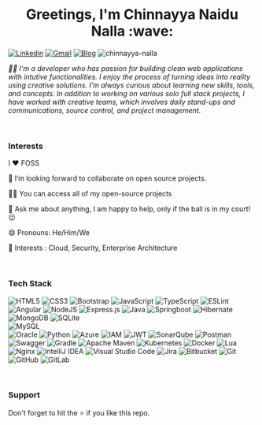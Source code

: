 <h1 align="center">
    <b> Greetings, I'm Chinnayya Naidu Nalla</b> :wave:
</h1>

[![Linkedin](https://img.shields.io/badge/-chinnayyanaidu-blue?style=flat&logo=Linkedin&logoColor=white)](https://www.linkedin.com/in/chinnayyanaidu/)
[![Gmail](https://img.shields.io/badge/-chinnayya.nalla.careers@gmail.com-c14438?style=flat&logo=Gmail&logoColor=white)](mailto:chinnayya.nalla.careers@gmail.com)
[![Blog](https://img.shields.io/badge/-chinnayyanalla-black?style=flat&labelColor=black&logo=github&logoColor=white)](https://github.com/chinnayya-nalla)
<img src="https://komarev.com/ghpvc/?username=chinnayya-nalla&label=Nice_To_Meet_U!_You+are+my+visitor+No&color=0e75b6&style=flat" alt="chinnayya-nalla" />

<p>
  <em>
      🧑‍🔬 I'm a developer who has passion for building clean web applications with intutive functionalities. I enjoy the process of turning ideas into reality using creative solutions. I’m always curious about learning new skills, tools, and concepts. In addition to working on various solo full stack projects, I have worked with creative teams, which involves daily stand-ups and communications, source control, and project management.
  </em>  
</p>

<br/>

### Interests
<p> I ❤️ FOSS </p>
<p> 👯 I’m looking forward to collaborate on open source projects. </p>
<p> 👨‍💻 You can access all of my open-source projects </p>
<p> 💬 Ask me about anything, I am happy to help, only if the ball is in my court!😉 </p>
<p> 😄 Pronouns: He/Him/We </p>
<p> 📖 Interests : Cloud, Security, Enterprise Architecture </p>

<br/>

### Tech Stack
![HTML5](https://img.shields.io/badge/html5-%23E34F26.svg?style=for-the-badge&logo=html5&logoColor=white) 
![CSS3](https://img.shields.io/badge/css3-%231572B6.svg?style=for-the-badge&logo=css3&logoColor=white) 
![Bootstrap](https://img.shields.io/badge/bootstrap-%23563D7C.svg?style=for-the-badge&logo=bootstrap&logoColor=white) 
![JavaScript](https://img.shields.io/badge/javascript-%23323330.svg?style=for-the-badge&logo=javascript&logoColor=%23F7DF1E) 
![TypeScript](https://img.shields.io/badge/typescript-%23007ACC.svg?style=for-the-badge&logo=typescript&logoColor=white) 
![ESLint](https://img.shields.io/badge/ESLint-4B3263?style=for-the-badge&logo=eslint&logoColor=white)
![Angular](https://img.shields.io/badge/angular-%23DD0031.svg?style=for-the-badge&logo=angular&logoColor=white)
![NodeJS](https://img.shields.io/badge/node.js-6DA55F?style=for-the-badge&logo=node.js&logoColor=white) 
![Express.js](https://img.shields.io/badge/express.js-%23404d59.svg?style=for-the-badge&logo=express&logoColor=%2361DAFB)
![Java](https://img.shields.io/badge/java-%23ED8B00.svg?style=for-the-badge&logo=java&logoColor=white) 
![Springboot](https://img.shields.io/badge/SpringBoot-6DB33F?style=for-the-badge&logo=Spring&logoColor=white) 
![Hibernate](https://img.shields.io/badge/Hibernate-59666C?style=for-the-badge&logo=Hibernate&logoColor=white)
![MongoDB](https://img.shields.io/badge/MongoDB-%234ea94b.svg?style=for-the-badge&logo=mongodb&logoColor=white) 
![SQLite](https://img.shields.io/badge/sqlite-%2307405e.svg?style=for-the-badge&logo=sqlite&logoColor=white) 	
![MySQL](https://img.shields.io/badge/mysql-%2300f.svg?style=for-the-badge&logo=mysql&logoColor=white) 	
![Oracle](https://img.shields.io/badge/Oracle-F80000?style=for-the-badge&logo=oracle&logoColor=white)
![Python](https://img.shields.io/badge/python-3670A0?style=for-the-badge&logo=python&logoColor=ffdd54) 
![Azure](https://img.shields.io/badge/azure-%230072C6.svg?style=for-the-badge&logo=azure-devops&logoColor=white) 
![IAM](https://img.shields.io/badge/Keycloak-black?style=for-the-badge&logo=keycloak&logoColor=white)
![JWT](https://img.shields.io/badge/JWT-black?style=for-the-badge&logo=JSON%20web%20tokens)
![SonarQube](https://img.shields.io/badge/SonarQube-black?style=for-the-badge&logo=sonarqube&logoColor=4E9BCD)
![Postman](https://img.shields.io/badge/Postman-FF6C37?style=for-the-badge&logo=postman&logoColor=white)
![Swagger](https://img.shields.io/badge/-Swagger-%23Clojure?style=for-the-badge&logo=swagger&logoColor=white)
![Gradle](https://img.shields.io/badge/Gradle-02303A.svg?style=for-the-badge&logo=Gradle&logoColor=white)
![Apache Maven](https://img.shields.io/badge/Apache%20Maven-C71A36?style=for-the-badge&logo=Apache%20Maven&logoColor=white)
![Kubernetes](https://img.shields.io/badge/kubernetes-%23326ce5.svg?style=for-the-badge&logo=kubernetes&logoColor=white)
![Docker](https://img.shields.io/badge/docker-%230db7ed.svg?style=for-the-badge&logo=docker&logoColor=white)
![Lua](https://img.shields.io/badge/lua-%232C2D72.svg?style=for-the-badge&logo=lua&logoColor=white) 
![Nginx](https://img.shields.io/badge/nginx-%23009639.svg?style=for-the-badge&logo=nginx&logoColor=white)
![IntelliJ IDEA](https://img.shields.io/badge/IntelliJIDEA-000000.svg?style=for-the-badge&logo=intellij-idea&logoColor=white)
![Visual Studio Code](https://img.shields.io/badge/Visual%20Studio%20Code-0078d7.svg?style=for-the-badge&logo=visual-studio-code&logoColor=white)
![Jira](https://img.shields.io/badge/jira-%230A0FFF.svg?style=for-the-badge&logo=jira&logoColor=white) 
![Bitbucket](https://img.shields.io/badge/bitbucket-%230047B3.svg?style=for-the-badge&logo=bitbucket&logoColor=white)
![Git](https://img.shields.io/badge/git-%23F05033.svg?style=for-the-badge&logo=git&logoColor=white)
![GitHub](https://img.shields.io/badge/github-%23121011.svg?style=for-the-badge&logo=github&logoColor=white)
![GitLab](https://img.shields.io/badge/gitlab-%23181717.svg?style=for-the-badge&logo=gitlab&logoColor=white)

<br/>

### Support
Don't forget to hit the :star: if you like this repo.

<br ><br>
